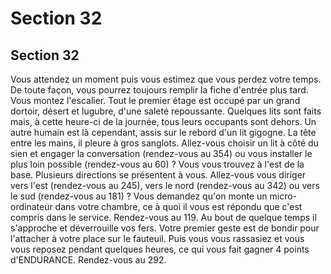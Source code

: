 # Section 32

## Section 32

Vous attendez un moment puis vous estimez que vous perdez
votre temps. De toute façon, vous pourrez toujours remplir la
fiche d'entrée plus tard. Vous montez l'escalier. Tout le premier
étage est occupé par un grand dortoir, désert et lugubre, d'une
saleté repoussante. Quelques lits sont faits mais, à cette heure-ci
de la journée, tous leurs occupants sont dehors. Un autre humain
est là cependant, assis sur le rebord d'un lit gigogne. La tête entre
les mains, il pleure à gros sanglots. Allez-vous choisir un lit à côté
du sien et engager la conversation (rendez-vous au 354) ou vous
installer le plus loin possible (rendez-vous au 60) ?
Vous vous trouvez à l'est de la base. Plusieurs directions se
présentent à vous. Allez-vous vous diriger vers l'est (rendez-vous
au 245), vers le nord (rendez-vous au 342) ou vers le sud
(rendez-vous au 181) ?
Vous demandez qu'on monte un micro-ordinateur dans votre
chambre, ce à quoi il vous est répondu que c'est compris dans le
service. Rendez-vous au 119.
Au bout de quelque temps il s'approche et déverrouille vos fers.
Votre premier geste est de bondir pour l'attacher à votre place
sur le fauteuil. Puis vous vous rassasiez et vous vous reposez
pendant quelques heures, ce qui vous fait gagner 4 points
d'ENDURANCE. Rendez-vous au 292.